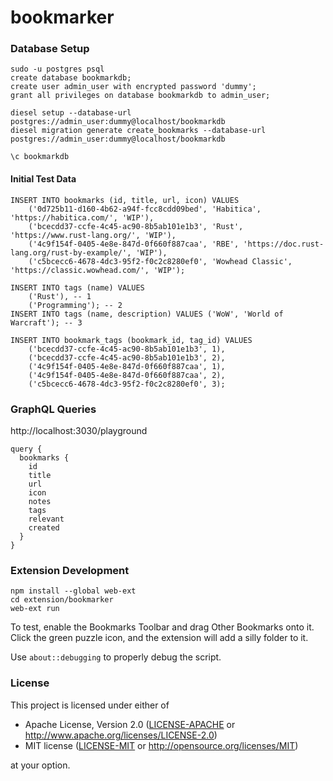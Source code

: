 # bookmarker

### Database Setup

```
sudo -u postgres psql
create database bookmarkdb;
create user admin_user with encrypted password 'dummy';
grant all privileges on database bookmarkdb to admin_user;
```

```
diesel setup --database-url postgres://admin_user:dummy@localhost/bookmarkdb
diesel migration generate create_bookmarks --database-url postgres://admin_user:dummy@localhost/bookmarkdb

\c bookmarkdb
```

#### Initial Test Data

```
INSERT INTO bookmarks (id, title, url, icon) VALUES
    ('0d725b11-d160-4b62-a94f-fcc8cdd09bed', 'Habitica', 'https://habitica.com/', 'WIP'),
    ('bcecdd37-ccfe-4c45-ac90-8b5ab101e1b3', 'Rust', 'https://www.rust-lang.org/', 'WIP'),
    ('4c9f154f-0405-4e8e-847d-0f660f887caa', 'RBE', 'https://doc.rust-lang.org/rust-by-example/', 'WIP'),
    ('c5bcecc6-4678-4dc3-95f2-f0c2c8280ef0', 'Wowhead Classic', 'https://classic.wowhead.com/', 'WIP');

INSERT INTO tags (name) VALUES
    ('Rust'), -- 1
    ('Programming'); -- 2
INSERT INTO tags (name, description) VALUES ('WoW', 'World of Warcraft'); -- 3

INSERT INTO bookmark_tags (bookmark_id, tag_id) VALUES
    ('bcecdd37-ccfe-4c45-ac90-8b5ab101e1b3', 1),
    ('bcecdd37-ccfe-4c45-ac90-8b5ab101e1b3', 2),
    ('4c9f154f-0405-4e8e-847d-0f660f887caa', 1),
    ('4c9f154f-0405-4e8e-847d-0f660f887caa', 2),
    ('c5bcecc6-4678-4dc3-95f2-f0c2c8280ef0', 3);
```

### GraphQL Queries

http://localhost:3030/playground

```
query {
  bookmarks {
    id
    title
    url
    icon
    notes
    tags
    relevant
    created
  }
}
```

### Extension Development

```
npm install --global web-ext
cd extension/bookmarker
web-ext run
```

To test, enable the Bookmarks Toolbar and drag Other Bookmarks onto it. Click the green puzzle icon, and 
the extension will add a silly folder to it.

Use `about::debugging` to properly debug the script.

### License

This project is licensed under either of

 * Apache License, Version 2.0 ([LICENSE-APACHE](LICENSE-APACHE) or http://www.apache.org/licenses/LICENSE-2.0)
 * MIT license ([LICENSE-MIT](LICENSE-MIT) or http://opensource.org/licenses/MIT)

at your option.
